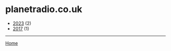 # planetradio.co.uk

  * [2023](./planetradio-co-uk-2023.md) (2)
  * [2017](./planetradio-co-uk-2017.md) (1)

----

[Home](../index.md)
